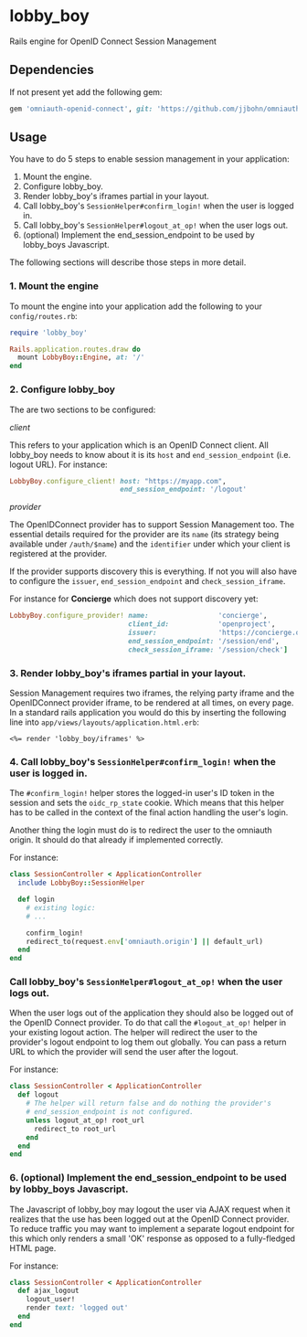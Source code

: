 # lobby_boy
Rails engine for OpenID Connect Session Management

## Dependencies

If not present yet add the following gem:

```ruby
gem 'omniauth-openid-connect', git: 'https://github.com/jjbohn/omniauth-openid-connect.git', branch: 'master'
```

## Usage

You have to do 5 steps to enable session management in your application:

1. Mount the engine.
2. Configure lobby_boy.
3. Render lobby_boy's iframes partial in your layout.
4. Call lobby_boy's `SessionHelper#confirm_login!` when the user is logged in.
5. Call lobby_boy's `SessionHelper#logout_at_op!` when the user logs out.
6. (optional) Implement the end_session_endpoint to be used by lobby_boys Javascript.

The following sections will describe those steps in more detail.

### 1. Mount the engine

To mount the engine into your application add the following to your `config/routes.rb`:

```ruby
require 'lobby_boy'

Rails.application.routes.draw do
  mount LobbyBoy::Engine, at: '/'
end
```

### 2. Configure lobby_boy

The are two sections to be configured:

*client*

This refers to your application which is an OpenID Connect client.
All lobby_boy needs to know about it is its `host` and `end_session_endpoint` (i.e. logout URL).
For instance:

```ruby
LobbyBoy.configure_client! host: "https://myapp.com",
                           end_session_endpoint: '/logout'
```

*provider*

The OpenIDConnect provider has to support Session Management too. The essential details
required for the provider are its `name` (its strategy being available under `/auth/$name`)
and the `identifier` under which your client is registered at the provider.

If the provider supports discovery this is everything. If not you will also have to configure
the `issuer`, `end_session_endpoint` and `check_session_iframe`.

For instance for **Concierge** which does not support discovery yet:

```ruby
LobbyBoy.configure_provider! name:                 'concierge',
                             client_id:            'openproject',
                             issuer:               'https://concierge.openproject.com',
                             end_session_endpoint: '/session/end',
                             check_session_iframe: '/session/check']
```

### 3. Render lobby_boy's iframes partial in your layout.

Session Management requires two iframes, the relying party iframe and the OpenIDConnect provider iframe,
to be rendered at all times, on every page.
In a standard rails application you would do this by inserting the following line into
`app/views/layouts/application.html.erb`:

```
<%= render 'lobby_boy/iframes' %>
```

### 4. Call lobby_boy's `SessionHelper#confirm_login!` when the user is logged in.

The `#confirm_login!` helper stores the logged-in user's ID token in the session
and sets the `oidc_rp_state` cookie. Which means that this helper has to be called
in the context of the final action handling the user's login.

Another thing the login must do is to redirect the user to the omniauth origin.
It should do that already if implemented correctly.

For instance:

```ruby
class SessionController < ApplicationController
  include LobbyBoy::SessionHelper

  def login
    # existing logic:
    # ...

    confirm_login!
    redirect_to(request.env['omniauth.origin'] || default_url)
  end
end
```

### Call lobby_boy's `SessionHelper#logout_at_op!` when the user logs out.

When the user logs out of the application they should also be logged out of the
OpenID Connect provider. To do that call the `#logout_at_op!` helper in your existing logout action.
The helper will redirect the user to the provider's logout endpoint to log them out globally.
You can pass a return URL to which the provider will send the user after the logout.

For instance:

```ruby
class SessionController < ApplicationController
  def logout
    # The helper will return false and do nothing the provider's
    # end_session_endpoint is not configured.
    unless logout_at_op! root_url
      redirect_to root_url
    end
  end
end
```

### 6. (optional) Implement the end_session_endpoint to be used by lobby_boys Javascript.

The Javascript of lobby_boy may logout the user via AJAX request when it realizes that
the use has been logged out at the OpenID Connect provider.
To reduce traffic you may want to implement a separate logout endpoint for this
which only renders a small 'OK' response as opposed to a fully-fledged HTML page.

For instance:

```ruby
class SessionController < ApplicationController
  def ajax_logout
    logout_user!
    render text: 'logged out'
  end
end
```
